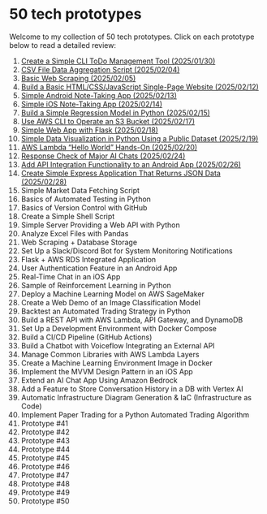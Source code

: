 # 50 tech prototypes

Welcome to my collection of 50 tech prototypes. Click on each prototype below to read a detailed review:


1. [Create a Simple CLI ToDo Management Tool (2025/01/30)](reviews/prototype1.md)
2. [CSV File Data Aggregation Script (2025/02/04)](reviews/prototype2.md)
3. [Basic Web Scraping (2025/02/05)](reviews/prototype3.md)
4. [Build a Basic HTML/CSS/JavaScript Single-Page Website (2025/02/12)](reviews/prototype4.md)
5. [Simple Android Note-Taking App (2025/02/13)](reviews/prototype5.md)
6. [Simple iOS Note-Taking App (2025/02/14)](reviews/prototype6.md)
7. [Build a Simple Regression Model in Python (2025/02/15)](reviews/prototype7.md)
8. [Use AWS CLI to Operate an S3 Bucket (2025/02/17)](reviews/prototype8.md)
9. [Simple Web App with Flask (2025/02/18)](reviews/prototype9.md)
10. [Simple Data Visualization in Python Using a Public Dataset (2025/2/19)](reviews/prototype10.md)
11.	[AWS Lambda “Hello World” Hands-On (2025/02/20)](reviews/prototype11.md)
12.	[Response Check of Major AI Chats (2025/02/24)](reviews/prototype12.md)
13.	[Add API Integration Functionality to an Android App (2025/02/26)](reviews/prototype13.md)
14.	[Create Simple Express Application That Returns JSON Data (2025/02/28)](reviews/prototype14.md)
15.	Simple Market Data Fetching Script
16.	Basics of Automated Testing in Python
17.	Basics of Version Control with GitHub
18.	Create a Simple Shell Script
19.	Simple Server Providing a Web API with Python
20.	Analyze Excel Files with Pandas
21. Web Scraping + Database Storage
22. Set Up a Slack/Discord Bot for System Monitoring Notifications
23. Flask + AWS RDS Integrated Application
24. User Authentication Feature in an Android App
25. Real-Time Chat in an iOS App
26. Sample of Reinforcement Learning in Python
27. Deploy a Machine Learning Model on AWS SageMaker
28. Create a Web Demo of an Image Classification Model
29. Backtest an Automated Trading Strategy in Python
30. Build a REST API with AWS Lambda, API Gateway, and DynamoDB
31. Set Up a Development Environment with Docker Compose
32. Build a CI/CD Pipeline (GitHub Actions)
33. Build a Chatbot with Voiceflow Integrating an External API
34. Manage Common Libraries with AWS Lambda Layers
35. Create a Machine Learning Environment Image in Docker
36. Implement the MVVM Design Pattern in an iOS App
37. Extend an AI Chat App Using Amazon Bedrock
38. Add a Feature to Store Conversation History in a DB with Vertex AI
39. Automatic Infrastructure Diagram Generation & IaC (Infrastructure as Code)
40. Implement Paper Trading for a Python Automated Trading Algorithm
41. Prototype #41
42. Prototype #42
43. Prototype #43
44. Prototype #44
45. Prototype #45
46. Prototype #46
47. Prototype #47
48. Prototype #48
49. Prototype #49
50. Prototype #50
